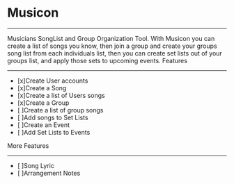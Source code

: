 # Musicon
___
Musicians SongList and Group Organization Tool.
With Musicon you can create a list of songs you know, then join a group and create your groups song list from each individuals list, then you can create set lists out of your groups list, and apply those sets to upcoming events.
Features
___

- [x]Create User accounts
- [x]Create a Song
- [x]Create a list of Users songs
- [x]Create a Group
- [ ]Create a list of group songs
- [ ]Add songs to Set Lists
- [ ]Create an Event
- [ ]Add Set Lists to Events

More Features
___

- [ ]Song Lyric
- [ ]Arrangement Notes
